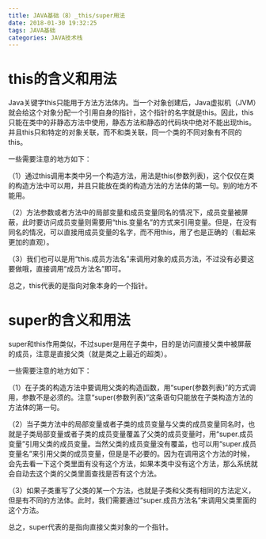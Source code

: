 ```yaml
---
title: JAVA基础（8）_this/super用法
date: 2018-01-30 19:32:25
tags: JAVA基础
categories: JAVA技术栈
---
```


# this的含义和用法

Java关键字this只能用于方法方法体内。当一个对象创建后，Java虚拟机（JVM）就会给这个对象分配一个引用自身的指针，这个指针的名字就是this。因此，this只能在类中的非静态方法中使用，静态方法和静态的代码块中绝对不能出现this。并且this只和特定的对象关联，而不和类关联，同一个类的不同对象有不同的this。

一些需要注意的地方如下：

（1）通过this调用本类中另一个构造方法，用法是this(参数列表)，这个仅仅在类的构造方法中可以用，并且只能放在类的构造方法的方法体的第一句。别的地方不能用。

（2）方法参数或者方法中的局部变量和成员变量同名的情况下，成员变量被屏蔽，此时要访问成员变量则需要用“this.变量名”的方式来引用变量。但是，在没有同名的情况，可以直接用成员变量的名字，而不用this，用了也是正确的（看起来更加的直观）。

（3）我们也可以是用“this.成员方法名”来调用对象的成员方法，不过没有必要这要做哦，直接调用“成员方法名”即可。

总之，this代表的是指向对象本身的一个指针。

# super的含义和用法

super和this作用类似，不过super是用在子类中，目的是访问直接父类中被屏蔽的成员，注意是直接父类（就是类之上最近的超类）。

一些需要注意的地方如下：

（1）在子类的构造方法中要调用父类的构造函数，用“super(参数列表)”的方式调用，参数不是必须的。注意“super(参数列表)”这条语句只能放在子类构造方法的方法体的第一句。

（2）当子类方法中的局部变量或者子类的成员变量与父类的成员变量同名时，也就是子类局部变量或者子类的成员变量覆盖了父类的成员变量时，用“super.成员变量”引用父类的成员变量。当然父类的成员变量没有覆盖，也可以用“super.成员变量名”来引用父类的成员变量，但是是不必要的。因为在调用这个方法的时候，会先去看一下这个类里面有没有这个方法，如果本类中没有这个方法，那么系统就会自动去这个类的父类里面查找是否有这个方法。

（3）如果子类重写了父类的某一个方法，也就是子类和父类有相同的方法定义，但是有不同的方法体。此时，我们需要通过“super.成员方法名”来调用父类里面的这个方法。

总之，super代表的是指向直接父类对象的一个指针。
